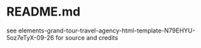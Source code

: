# README.md
see elements-grand-tour-travel-agency-html-template-N79EHYU-5oz7eTyX-09-26 for
source and credits

